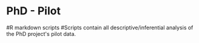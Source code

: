 # PhD - Pilot

#R markdown scripts
#Scripts contain all descriptive/inferential analysis of the PhD project's pilot data.
